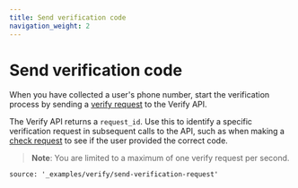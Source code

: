 ```yaml
---
title: Send verification code
navigation_weight: 2
---
```


# Send verification code

When you have collected a user's phone number, start the verification process by sending a [verify request](/api/verify#verify-request) to the Verify API.  

The Verify API returns a `request_id`. Use this to identify a specific verification request in subsequent calls to the API, such as when making a [check request](/verify/code-snippets/check-verify-request) to see if the user provided the correct code.

> **Note**: You are limited to a maximum of one verify request per second.

```code_snippets
source: '_examples/verify/send-verification-request'
```
